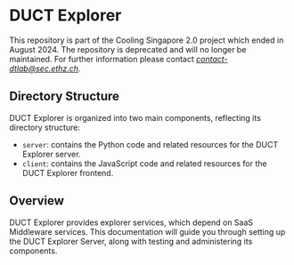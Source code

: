 # DUCT Explorer
This repository is part of the Cooling Singapore 2.0 project which ended in August 2024. 
The repository is deprecated and will no longer be maintained. For further information please contact 
*contact-dtlab@sec.ethz.ch.*

## Directory Structure
DUCT Explorer is organized into two main components, reflecting its directory structure:
- `server`: contains the Python code and related resources for the DUCT Explorer server.
- `client`: contains the JavaScript code and related resources for the DUCT Explorer frontend.

## Overview
DUCT Explorer provides explorer services, which depend on SaaS Middleware services. This documentation will guide you through setting up the DUCT Explorer Server, along with testing and administering its components.

